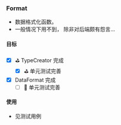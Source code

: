 ### Format
- 数据格式化函数。
- 一般情况下用不到， 除非对后端颇有怨言...

#### 目标
- [x] ⛳️ TypeCreator 完成
  - [x] ⛳️ 单元测试完善
- [x] DataFormat 完成
  - [ ] 🎯 单元测试完善

#### 使用
- 见测试用例